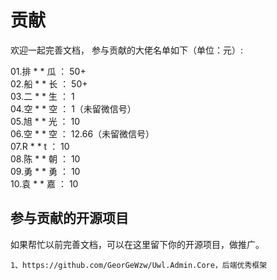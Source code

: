 # 贡献


欢迎一起完善文档，
参与贡献的大佬名单如下（单位：元）:


01.排 * * 瓜    ：  50+  
02.船 * * 长    ：  50+  
03.二 * * 生    ：  1  
04.空 * * 空    ：  1（未留微信号）  
05.旭 * * 光    ：  10  
06.空 * * 空    ：  12.66（未留微信号）  
07.R   * *   t    ：  10  
08.陈 * * 朝    ：  10  
09.勇 * * 勇    ：  10   
10.袁 * * 嘉    ：  10   

  
    


## 参与贡献的开源项目

如果帮忙以前完善文档，可以在这里留下你的开源项目，做推广。

```
1、https://github.com/GeorGeWzw/Uwl.Admin.Core，后端优秀框架  


```